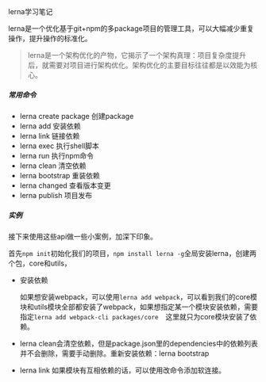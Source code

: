 lerna学习笔记

lerna是一个优化基于git+npm的多package项目的管理工具，可以大幅减少重复操作，提升操作的标准化。

> lerna是一个架构优化的产物，它揭示了一个架构真理：项目复杂度提升后，就需要对项目进行架构优化。架构优化的主要目标往往都是以效能为核心。

##### 常用命令

- lerna create package  创建package
- lerna add  安装依赖
- lerna link  链接依赖
- lerna exec 执行shell脚本
- lerna run 执行npm命令
- lerna clean 清空依赖
- lerna bootstrap 重装依赖
- lerna changed 查看版本变更
- lerna publish 项目发布

#####  实例

接下来使用这些api做一些小案例，加深下印象。

首先`npm init`初始化我们的项目，`npm install lerna -g`全局安装lerna，创建两个包，core和utils，

- 安装依赖

  如果想安装webpack，可以使用`lerna add webpack`，可以看到我们的core模块和utils模块全部都安装了webpack，如果想指定某一个模块安装依赖，需要指定`lerna add webpack-cli packages/core  `这里就只为core模块安装了依赖。

- lerna clean会清空依赖，但是package.json里的dependencies中的依赖列表并不会删除，需要手动删除。重新安装依赖：lerna bootstrap

- lerna link 如果模块有互相依赖的话，可以使用改命令添加软连接。